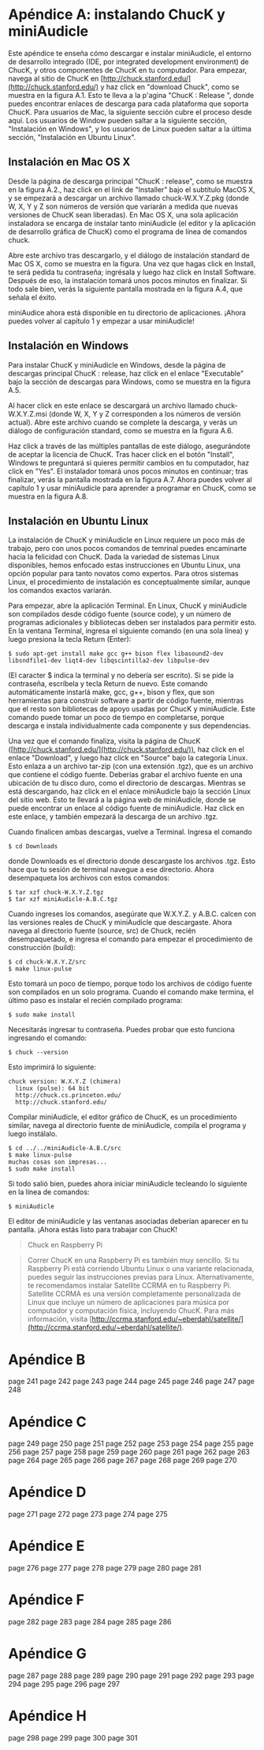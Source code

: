# Apéndice A: instalando ChucK y miniAudicle

Este apéndice te enseña cómo descargar e instalar miniAudicle, el entorno de desarrollo integrado (IDE, por integrated development environment) de ChucK, y otros componentes de ChucK en tu computador. Para empezar, navega al sitio de ChucK en [http://chuck.stanford.edu/](http://chuck.stanford.edu/) y haz click en "download Chuck", como se muestra en la figura A.1. Esto te lleva a  la p'agina "ChucK : Release ", donde puedes encontrar enlaces de descarga para cada plataforma que soporta ChucK. Para usuarios de Mac, la siguiente sección cubre el proceso desde aquí. Los usuarios de Window pueden saltar a la siguiente sección, "Instalación en Windows", y los usuarios de Linux pueden saltar a la última sección, "Instalación en Ubuntu Linux".

## Instalación en Mac OS X

Desde la página de descarga principal "ChucK : release", como se muestra en la figura A.2., haz click en el link de "Installer" bajo el subtítulo MacOS X, y se empezará a descargar un archivo llamado chuck-W.X.Y.Z.pkg (donde W, X, Y y Z son números de versión que variarán a medida que nuevas versiones de ChucK sean liberadas). En Mac OS X, una sola aplicación instaladora se encarga de instalar tanto miniAudicle (el editor y la aplicación de desarrollo gráfica de ChucK) como el programa de línea de comandos chuck.

Abre este archivo tras descargarlo, y el diálogo de instalación standard de Mac OS X, como se muestra en la figura. Una vez que hagas click en Install, te será pedida tu contraseña; ingrésala y luego haz click en Install Software. Después de eso, la instalación tomará unos pocos minutos en finalizar. Si todo sale bien, verás la siguiente pantalla mostrada en la figura A.4, que señala el éxito.

miniAudice ahora está disponible en tu directorio de aplicaciones. ¡Ahora puedes volver al capítulo 1 y empezar a usar miniAudicle!

## Instalación en Windows

Para instalar ChucK y miniAudicle en Windows, desde la página de descargas principal ChucK : release, haz click en el enlace "Executable" bajo la sección de descargas para Windows, como se muestra en la figura A.5.

Al hacer click en este enlace se descargará un archivo llamado chuck-W.X.Y.Z.msi (donde W, X, Y y Z corresponden a los números de versión actual). Abre este archivo cuando se complete la descarga, y verás un diálogo de configuración standard, como se muestra en la figura A.6.

Haz click a través de las múltiples pantallas de este diálogo, asegurándote de aceptar la licencia de ChucK. Tras hacer click en el botón "Install", Windows te preguntará si quieres permitir cambios en tu computador, haz click en "Yes". El instalador tomará unos pocos minutos en continuar; tras finalizar, verás la pantalla mostrada en la figura A.7. Ahora puedes volver al capítulo 1 y usar miniAudicle para aprender a programar en ChucK, como se muestra en la figura A.8.

## Instalación en Ubuntu Linux

La instalación de ChucK y miniAudicle en Linux requiere un poco más de trabajo, pero con unos pocos comandos de temrinal puedes encaminarte hacia la felicidad con ChucK. Dada la variedad de sistemas Linux disponibles, hemos enfocado estas instrucciones en Ubuntu Linux, una opción popular para tanto novatos como expertos. Para otros sistemas Linux, el procedimiento de instalación es conceptualmente similar, aunque los comandos exactos variarán.

Para empezar, abre la aplicación Terminal. En Linux, ChucK y miniAudicle son compilados desde código fuente (source code), y un número de programas adicionales y bibliotecas deben ser instalados para permitir esto. En la ventana Terminal, ingresa el siguiente comando (en una sola línea) y luego presiona la tecla Return (Enter):


```shell
$ sudo apt-get install make gcc g++ bison flex libasound2-dev libsndfile1-dev liqt4-dev libqscintilla2-dev libpulse-dev
```

(El caracter $ indica la terminal y no debería ser escrito). Si se pide la contraseña, escríbela y tecla Return de nuevo. Este comando automáticamente instarlá make, gcc, g++, bison y flex, que son herramientas para construir software a partir de código fuente, mientras que el resto son bibliotecas de apoyo usadas por ChucK y miniAudicle. Este comando puede tomar un poco de tiempo en completarse, porque descarga e instala individualmente cada componente y sus dependencias.

Una vez que el comando finaliza, visita la página de ChucK ([http://chuck.stanford.edu/](http://chuck.stanford.edu/)), haz click en el enlace "Download", y luego haz click en "Source" bajo la categoría Linux. Esto enlaza a un archivo tar-zip (con una extensión .tgz), que es un archivo que contiene el código fuente. Deberías grabar el archivo fuente en una ubicación de tu disco duro, como el directorio de descargas. Mientras se está descargando, haz click en el enlace miniAudicle bajo la sección Linux del sitio web. Esto te llevará a la página web de miniAudicle, donde se puede encontrar un enlace al código fuente de miniAudicle. Haz click en este enlace, y también empezará la descarga de un archivo .tgz.

Cuando finalicen ambas descargas, vuelve a Terminal. Ingresa el comando

```shell
$ cd Downloads
```

donde Downloads es el directorio donde descargaste los archivos .tgz. Esto hace que tu sesión de terminal navegue a ese directorio. Ahora desempaqueta los archivos con estos comandos:

```shell
$ tar xzf chuck-W.X.Y.Z.tgz
$ tar xzf miniAudicle-A.B.C.tgz
```

Cuando ingreses los comandos, asegúrate que W.X.Y.Z. y A.B.C. calcen con las versiones reales de ChucK y miniAudicle que descargaste. Ahora navega al directorio fuente (source, src) de Chuck, recién desempaquetado, e ingresa el comando para empezar el procedimiento de construcción (build):

```shell
$ cd chuck-W.X.Y.Z/src
$ make linux-pulse
```
Esto tomará un poco de tiempo, porque todo los archivos de código fuente son compilados en un solo programa. Cuando el comando make termina, el último paso es instalar el recién compilado programa:

```shell
$ sudo make install
```

Necesitarás ingresar tu contraseña. Puedes probar que esto funciona ingresando el comando:

```shell
$ chuck --version
```

Esto imprimirá lo siguiente:

```shell
chuck version: W.X.Y.Z (chimera)
  linux (pulse): 64 bit
  http://chuck.cs.princeton.edu/
  http://chuck.stanford.edu/
```

Compilar miniAudicle, el editor gráfico de ChucK, es un procedimiento similar, navega al directorio fuente de miniAudicle, compila el programa y luego instálalo.

```shell
$ cd ../../miniAudicle-A.B.C/src
$ make linux-pulse
muchas cosas son impresas...
$ sudo make install
```

Si todo salió bien, puedes ahora iniciar miniAudicle tecleando lo siguiente en la línea de comandos:

```shell
$ miniAudicle
```

El editor de miniAudicle y las ventanas asociadas deberían aparecer en tu pantalla. ¡Ahora estás listo para trabajar con ChucK!

> Chuck en Raspberry Pi

> Correr ChucK en una Raspberry Pi es también muy sencillo. Si tu Raspberry Pi está corriendo Ubuntu Linux o una variante relacionada, puedes seguir las instrucciones previas para Linux. Alternativamente, te recomendamos instalar Satellite CCRMA en tu Raspberry Pi. Satellite CCRMA es una versión completamente personalizada de Linux que incluye un número de aplicaciones para música por computador y computación física, incluyendo ChucK. Para más información, visita [http://ccrma.stanford.edu/~eberdahl/satellite/](http://ccrma.stanford.edu/~eberdahl/satellite/).

# Apéndice B

page 241
page 242
page 243
page 244
page 245
page 246
page 247
page 248

# Apéndice C

page 249
page 250
page 251
page 252
page 253
page 254
page 255
page 256
page 257
page 258
page 259
page 260
page 261
page 262
page 263
page 264
page 265
page 266
page 267
page 268
page 269
page 270

# Apéndice D

page 271
page 272
page 273
page 274
page 275

# Apéndice E

page 276
page 277
page 278
page 279
page 280
page 281

# Apéndice F

page 282
page 283
page 284
page 285
page 286

# Apéndice G

page 287
page 288
page 289
page 290
page 291
page 292
page 293
page 294
page 295
page 296
page 297

# Apéndice H

page 298
page 299
page 300
page 301
